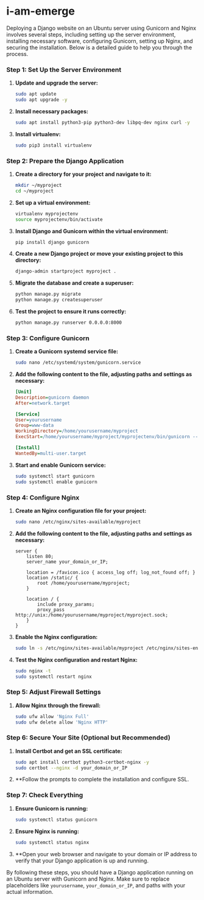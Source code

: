 # i-am-emerge

Deploying a Django website on an Ubuntu server using Gunicorn and Nginx involves several steps, including setting up the server environment, installing necessary software, configuring Gunicorn, setting up Nginx, and securing the installation. Below is a detailed guide to help you through the process.

### Step 1: Set Up the Server Environment

1. **Update and upgrade the server:**
   ```bash
   sudo apt update
   sudo apt upgrade -y
   ```

2. **Install necessary packages:**
   ```bash
   sudo apt install python3-pip python3-dev libpq-dev nginx curl -y
   ```

3. **Install virtualenv:**
   ```bash
   sudo pip3 install virtualenv
   ```

### Step 2: Prepare the Django Application

1. **Create a directory for your project and navigate to it:**
   ```bash
   mkdir ~/myproject
   cd ~/myproject
   ```

2. **Set up a virtual environment:**
   ```bash
   virtualenv myprojectenv
   source myprojectenv/bin/activate
   ```

3. **Install Django and Gunicorn within the virtual environment:**
   ```bash
   pip install django gunicorn
   ```

4. **Create a new Django project or move your existing project to this directory:**
   ```bash
   django-admin startproject myproject .
   ```

5. **Migrate the database and create a superuser:**
   ```bash
   python manage.py migrate
   python manage.py createsuperuser
   ```

6. **Test the project to ensure it runs correctly:**
   ```bash
   python manage.py runserver 0.0.0.0:8000
   ```

### Step 3: Configure Gunicorn

1. **Create a Gunicorn systemd service file:**
   ```bash
   sudo nano /etc/systemd/system/gunicorn.service
   ```

2. **Add the following content to the file, adjusting paths and settings as necessary:**
   ```ini
   [Unit]
   Description=gunicorn daemon
   After=network.target

   [Service]
   User=yourusername
   Group=www-data
   WorkingDirectory=/home/yourusername/myproject
   ExecStart=/home/yourusername/myproject/myprojectenv/bin/gunicorn --access-logfile - --workers 3 --bind unix:/home/yourusername/myproject/myproject.sock myproject.wsgi:application

   [Install]
   WantedBy=multi-user.target
   ```

3. **Start and enable Gunicorn service:**
   ```bash
   sudo systemctl start gunicorn
   sudo systemctl enable gunicorn
   ```

### Step 4: Configure Nginx

1. **Create an Nginx configuration file for your project:**
   ```bash
   sudo nano /etc/nginx/sites-available/myproject
   ```

2. **Add the following content to the file, adjusting paths and settings as necessary:**
   ```nginx
   server {
       listen 80;
       server_name your_domain_or_IP;

       location = /favicon.ico { access_log off; log_not_found off; }
       location /static/ {
           root /home/yourusername/myproject;
       }

       location / {
           include proxy_params;
           proxy_pass http://unix:/home/yourusername/myproject/myproject.sock;
       }
   }
   ```

3. **Enable the Nginx configuration:**
   ```bash
   sudo ln -s /etc/nginx/sites-available/myproject /etc/nginx/sites-enabled
   ```

4. **Test the Nginx configuration and restart Nginx:**
   ```bash
   sudo nginx -t
   sudo systemctl restart nginx
   ```

### Step 5: Adjust Firewall Settings

1. **Allow Nginx through the firewall:**
   ```bash
   sudo ufw allow 'Nginx Full'
   sudo ufw delete allow 'Nginx HTTP'
   ```

### Step 6: Secure Your Site (Optional but Recommended)

1. **Install Certbot and get an SSL certificate:**
   ```bash
   sudo apt install certbot python3-certbot-nginx -y
   sudo certbot --nginx -d your_domain_or_IP
   ```

2. **Follow the prompts to complete the installation and configure SSL.

### Step 7: Check Everything

1. **Ensure Gunicorn is running:**
   ```bash
   sudo systemctl status gunicorn
   ```

2. **Ensure Nginx is running:**
   ```bash
   sudo systemctl status nginx
   ```

3. **Open your web browser and navigate to your domain or IP address to verify that your Django application is up and running.

By following these steps, you should have a Django application running on an Ubuntu server with Gunicorn and Nginx. Make sure to replace placeholders like `yourusername`, `your_domain_or_IP`, and paths with your actual information.
